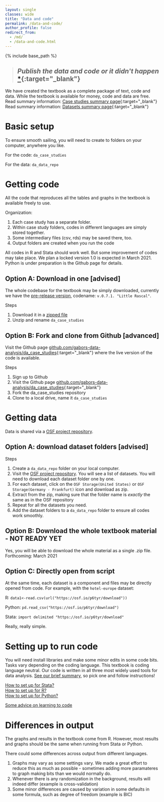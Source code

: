 ```yaml
---
layout: single
classes: wide
title: "Data and code"
permalink: /data-and-code/
author_profile: false
redirect_from:
  - /md/
  - /data-and-code.html
---
```



{% include base_path %}

>## *Publish the data and code or it didn't happen* [*](http://freerangestats.info/blog/2020/05/30/implausible-health-data-firm){:target="_blank"}   


We have created the textbook as a complete package of text, code and data. While the textbook is available for money, code and data are free. 
Read summary information: [Case studies summary page](/casestudies){:target="_blank"}   
Read summary information: [Datasets summary page](/datasets){:target="_blank"} 



# Basic setup
To ensure smooth sailing, you will need to create to folders on your computer, anywhere you like.  

For the code: `da_case_studies` 

For the data: `da_data_repo` 


# Getting code

All the code that reproduces all the tables and graphs in the textbook is available freely to use. 

Organization:
1. Each case study has a separate folder.
2. Within case study folders, codes in different languages are simply stored together.
3. Some intermediary files (csv, rds) may be saved there, too.
4. Output folders are created when you run the code


All codes in R and Stata should work well. But some improvement of codes may take place. We plan a locked version 1.0 is expected in March 2021.   
Python is under preparation is the Github page for details.


## Option A: Download in one [advised]

The whole codebase for the textbook may be simply downloaded, currently we have the [pre-release version](https://github.com/gabors-data-analysis/da_case_studies/releases/tag/v0.7.1), codename:  `v.0.7.1. "Little Rascal"`.  

Steps
1. Download it in a  [ zipped file](https://github.com/gabors-data-analysis/da_case_studies/archive/v0.7.1.zip)
2. Unzip and rename `da_case_studies`  



## Option B: Fork and clone from Github [advanced]
Visit the Github page [github.com/gabors-data-analysis/da_case_studies](https://github.com/gabors-data-analysis/da_case_studies){:target="_blank"} where the live version of the code is available. 

Steps
1. Sign up to Github
2. Visit the Github page [github.com/gabors-data-analysis/da_case_studies](https://github.com/gabors-data-analysis/da_case_studies){:target="_blank"}
3. Fork the da_case_studies repository 
4. Clone to a local drive, name it `da_case_studies` 


# Getting data
Data is shared via a [OSF project repository](https://osf.io/7epdj/). 

## Option A: download dataset folders [advised]

Steps
1. Create a  `da_data_repo` folder on your local computer. 
2. Visit the [OSF project repository](https://osf.io/7epdj/). You will see a list of datasets. You will need to download each dataset folder one by one. 
3. For each dataset, click on the `OSF Storage(United States)` or `OSF Storage(Germany - Frankfurt)` icon and download as zip.
4. Extract from the zip, making sure that the folder name is *exactly* the same as in the OSF repository
5. Repeat for all the datasets you need. 
6. Add the dataset folders to a  `da_data_repo` folder to ensure all codes work smoothly.


## Option B: Download the whole textbook material - NOT READY YET
Yes, you will be able to download the whole material as a single .zip file. 
Forthcoming: March 2021


## Option C: Directly open from script
At the same time, each dataset is a component and files may be directly opened from code. For example, with the `hotel-europe` dataset: 

R: `data1<-read.csv(url("https://osf.io/p6tyr/download")) `

Python: `pd.read_csv("https://osf.io/p6tyr/download") `

Stata: `import delimited "https://osf.io/p6tyr/download" `

Really, really simple. 


# Setting up to run code
You will need install libraries and make some minor edits in some code bits. Tasks vary depending on the coding language. This textbook is coding language neutral. Our code is written in all three most widely used tools for data analysis. [See our brief summary](/languages/), so pick one and follow instructions!

[How to set up for Stata?](/howto-stata/)  
[How to set up for R?](/howto-r/)  
[How to set up for Python?](/howto-python/)  


[Some advice on learning to code](/code-learn/)  


# Differences in output
The graphs and results in the textbook come from R. However, most results and graphs should be the same when running from Stata or Python.

There could some differences across output from different languages.
1. Graphs may vary as some settings vary. We made a great effort to reduce this as much as possible - sometimes adding more paramateres to graph making bits than we would normally do. 
2. Whenever there is any randomization in the background, results will indeed differ (example is cross-validation)
3. Some minor differences are caused by variation in some defaults in some formula, such as degree of freedom (example is BIC)





